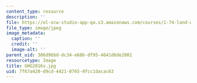 ```yaml
---
content_type: resource
description: ''
file: https://ol-ocw-studio-app-qa.s3.amazonaws.com/courses/1-74-land-water-food-and-climate-fall-2020/7f67a420d9cd442107659fcc1dacac63_GHG2016s.jpg
file_type: image/jpeg
image_metadata:
  caption: ''
  credit: ''
  image-alt: ''
parent_uid: 386d96bd-dc34-e68b-df95-4641d6de2081
resourcetype: Image
title: GHG2016s.jpg
uid: 7f67a420-d9cd-4421-0765-9fcc1dacac63
---
```

